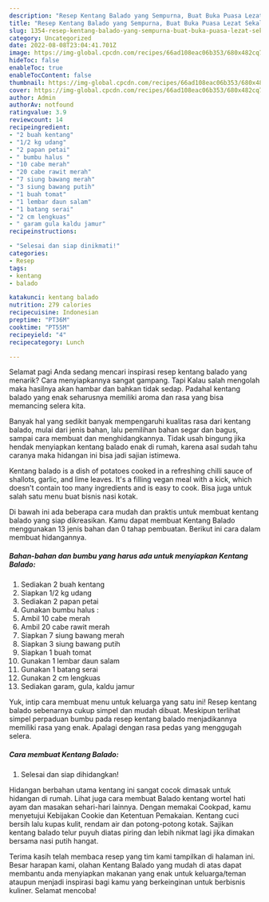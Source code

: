 ```yaml
---
description: "Resep Kentang Balado yang Sempurna, Buat Buka Puasa Lezat Sekali"
title: "Resep Kentang Balado yang Sempurna, Buat Buka Puasa Lezat Sekali"
slug: 1354-resep-kentang-balado-yang-sempurna-buat-buka-puasa-lezat-sekali
category: Uncategorized
date: 2022-08-08T23:04:41.701Z
image: https://img-global.cpcdn.com/recipes/66ad108eac06b353/680x482cq70/kentang-balado-foto-resep-utama.jpg
hideToc: false
enableToc: true
enableTocContent: false
thumbnail: https://img-global.cpcdn.com/recipes/66ad108eac06b353/680x482cq70/kentang-balado-foto-resep-utama.jpg
cover: https://img-global.cpcdn.com/recipes/66ad108eac06b353/680x482cq70/kentang-balado-foto-resep-utama.jpg
author: Admin
authorAv: notfound
ratingvalue: 3.9
reviewcount: 14
recipeingredient:
- "2 buah kentang"
- "1/2 kg udang"
- "2 papan petai"
- " bumbu halus "
- "10 cabe merah"
- "20 cabe rawit merah"
- "7 siung bawang merah"
- "3 siung bawang putih"
- "1 buah tomat"
- "1 lembar daun salam"
- "1 batang serai"
- "2 cm lengkuas"
- " garam gula kaldu jamur"
recipeinstructions:

- "Selesai dan siap dinikmati!"
categories:
- Resep
tags:
- kentang
- balado

katakunci: kentang balado 
nutrition: 279 calories
recipecuisine: Indonesian
preptime: "PT36M"
cooktime: "PT55M"
recipeyield: "4"
recipecategory: Lunch

---
```



Selamat pagi Anda sedang mencari inspirasi resep kentang balado yang menarik? Cara menyiapkannya sangat gampang. Tapi Kalau salah mengolah maka hasilnya akan hambar dan bahkan tidak sedap. Padahal kentang balado yang enak seharusnya memiliki aroma dan rasa yang bisa memancing selera kita.


Banyak hal yang sedikit banyak mempengaruhi kualitas rasa dari kentang balado, mulai dari jenis bahan, lalu pemilihan bahan segar dan bagus, sampai cara membuat dan menghidangkannya. Tidak usah bingung jika hendak menyiapkan kentang balado enak di rumah, karena asal sudah tahu caranya maka hidangan ini bisa jadi sajian istimewa.

Kentang balado is a dish of potatoes cooked in a refreshing chilli sauce of shallots, garlic, and lime leaves. It&#39;s a filling vegan meal with a kick, which doesn&#39;t contain too many ingredients and is easy to cook. Bisa juga untuk salah satu menu buat bisnis nasi kotak.


Di bawah ini ada beberapa cara mudah dan praktis untuk membuat kentang balado yang siap dikreasikan. Kamu dapat membuat Kentang Balado menggunakan 13 jenis bahan dan 0 tahap pembuatan. Berikut ini cara dalam membuat hidangannya.

<!--inarticleads1-->

##### Bahan-bahan dan bumbu yang harus ada untuk menyiapkan Kentang Balado:

1. Sediakan 2 buah kentang
1. Siapkan 1/2 kg udang
1. Sediakan 2 papan petai
1. Gunakan  bumbu halus :
1. Ambil 10 cabe merah
1. Ambil 20 cabe rawit merah
1. Siapkan 7 siung bawang merah
1. Siapkan 3 siung bawang putih
1. Siapkan 1 buah tomat
1. Gunakan 1 lembar daun salam
1. Gunakan 1 batang serai
1. Gunakan 2 cm lengkuas
1. Sediakan  garam, gula, kaldu jamur


Yuk, intip cara membuat menu untuk keluarga yang satu ini! Resep kentang balado sebenarnya cukup simpel dan mudah dibuat. Meskipun terlihat simpel perpaduan bumbu pada resep kentang balado menjadikannya memiliki rasa yang enak. Apalagi dengan rasa pedas yang menggugah selera. 

<!--inarticleads2-->

##### Cara membuat Kentang Balado:


1. Selesai dan siap dihidangkan!

Hidangan berbahan utama kentang ini sangat cocok dimasak untuk hidangan di rumah. Lihat juga cara membuat Balado kentang wortel hati ayam dan masakan sehari-hari lainnya. Dengan memakai Cookpad, kamu menyetujui Kebijakan Cookie dan Ketentuan Pemakaian. Kentang cuci bersih lalu kupas kulit, rendam air dan potong-potong kotak. Sajikan kentang balado telur puyuh diatas piring dan lebih nikmat lagi jika dimakan bersama nasi putih hangat. 

Terima kasih telah membaca resep yang tim kami tampilkan di halaman ini. Besar harapan kami, olahan Kentang Balado yang mudah di atas dapat membantu anda menyiapkan makanan yang enak untuk keluarga/teman ataupun menjadi inspirasi bagi kamu yang berkeinginan untuk berbisnis kuliner. Selamat mencoba!

